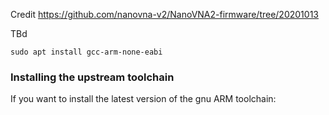 
Credit
https://github.com/nanovna-v2/NanoVNA2-firmware/tree/20201013

TBd
``` 
sudo apt install gcc-arm-none-eabi
```

### Installing the upstream toolchain

If you want to install the latest version of the gnu ARM toolchain:


